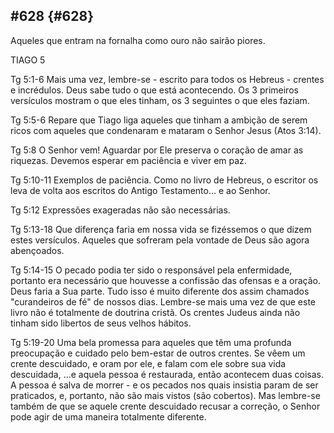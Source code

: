 ## #628 {#628}

Aqueles que entram na fornalha como ouro não sairão piores.

TIAGO 5

Tg 5:1-6 Mais uma vez, lembre-se - escrito para todos os Hebreus - crentes e incrédulos. Deus sabe tudo o que está acontecendo. Os 3 primeiros versículos mostram o que eles tinham, os 3 seguintes o que eles faziam.

Tg 5:5-6 Repare que Tiago liga aqueles que tinham a ambição de serem ricos com aqueles que condenaram e mataram o Senhor Jesus (Atos 3:14).

Tg 5:8 O Senhor vem! Aguardar por Ele preserva o coração de amar as riquezas. Devemos esperar em paciência e viver em paz.

Tg 5:10-11 Exemplos de paciência. Como no livro de Hebreus, o escritor os leva de volta aos escritos do Antigo Testamento... e ao Senhor.

Tg 5:12 Expressões exageradas não são necessárias.

Tg 5:13-18 Que diferença faria em nossa vida se fizéssemos o que dizem estes versículos. Aqueles que sofreram pela vontade de Deus são agora abençoados.

Tg 5:14-15 O pecado podia ter sido o responsável pela enfermidade, portanto era necessário que houvesse a confissão das ofensas e a oração. Deus faria a Sua parte. Tudo isso é muito diferente dos assim chamados &quot;curandeiros de fé&quot; de nossos dias. Lembre-se mais uma vez de que este livro não é totalmente de doutrina cristã. Os crentes Judeus ainda não tinham sido libertos de seus velhos hábitos.

Tg 5:19-20 Uma bela promessa para aqueles que têm uma profunda preocupação e cuidado pelo bem-estar de outros crentes. Se vêem um crente descuidado, e oram por ele, e falam com ele sobre sua vida descuidada, ...e aquela pessoa é restaurada, então acontecem duas coisas. A pessoa é salva de morrer - e os pecados nos quais insistia param de ser praticados, e, portanto, não são mais vistos (são cobertos). Mas lembre-se também de que se aquele crente descuidado recusar a correção, o Senhor pode agir de uma maneira totalmente diferente.